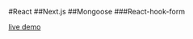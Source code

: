 #React
##Next.js
##Mongoose
###React-hook-form

[live demo](https://to-do-app-two-blue.vercel.app/to-do-list)
